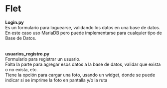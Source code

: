 <h1>Flet</h1>

**Login.py**<br>
Es un formulario para loguearse, validando los datos en una base de datos.<br>
En este caso uso MariaDB pero puede implementarse para cualquier tipo de Base de Datos.<br>
<br><br>
**usuarios_registro.py**<br>
Formulario para registrar un usuario. <br>
Falta la parte para agregar esos datos a la base de datos, validar que exista o no exista, etc.<br>
Tiene la opción para cargar una foto, usando un widget, donde se puede indicar si se imprime la foto en pantalla y/o la ruta<br>


